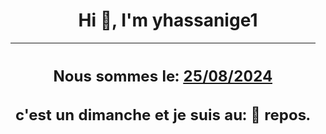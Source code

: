 <h1 align='center'>Hi 👋, I'm yhassanige1</h1>
<div align='center'>

|<h2 align='center'>Nous sommes le: <u>25/08/2024</u></h2><h2 align='center'>c'est un dimanche et je suis au: 🌴 repos.</h2>|
|---
</div>